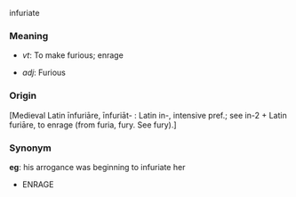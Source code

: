 infuriate
### Meaning
+ _vt_: To make furious; enrage

+ _adj_: Furious

### Origin

[Medieval Latin īnfuriāre, īnfuriāt- : Latin in-, intensive pref.; see in-2 + Latin furiāre, to enrage (from furia, fury. See fury).]

### Synonym

__eg__: his arrogance was beginning to infuriate her

+ ENRAGE


